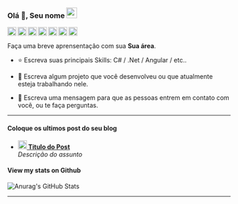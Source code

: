 <!-- ** https://github.com/pmarcelojr ** 

Aqui tem algumas ideias de como começar:
- 🔭 Atualmente estou trabalhando em ...
- 🌱 Atualmente estou estudando ...
- 👯 Estou procurando colaborar em ...
- 🤔 Estou procurando ajudar em ...
- 💬 Pergunte-me sobre ...
- 📫 Como me encontrar: ...
- 😄 Pronomes: ...
- ⚡ Fato engraçado: ...
-->

### Olá 👋, Seu nome <img src="https://github.com/TheDudeThatCode/TheDudeThatCode/blob/master/Assets/Earth.gif" width="24px">

<a target="_blank" href="#">
  <img align="left" alt="Gmail" width="20px" src="https://cdn.jsdelivr.net/npm/simple-icons@v3/icons/gmail.svg" />
</a>
<a target="_blank" href="#">
  <img align="left" alt="LinkdeIN" width="20px" src="https://cdn.jsdelivr.net/npm/simple-icons@v3/icons/linkedin.svg" />
</a>
<a target="_blank" href="#">
  <img align="left" alt="Devto" width="20px" src="https://cdn.jsdelivr.net/npm/simple-icons@v3/icons/dev-dot-to.svg" />
</a>
<a target="_blank" href="#">
  <img align="left" alt="Medium" width="20px" src="https://cdn.jsdelivr.net/npm/simple-icons@3.0.1/icons/medium.svg"/>
</a>
<a target="_blank" href="#">
  <img align="left" alt="Meetup" width="20px" src="https://cdn.jsdelivr.net/npm/simple-icons@3.0.1/icons/meetup.svg"/>
</a>
<a target="_blank" href="#">
  <img align="left" alt="Whatsapp" width="20px" src="https://cdn.jsdelivr.net/npm/simple-icons@v3/icons/whatsapp.svg" />
</a>
<a target="_blank" href="#">
  <img align="left" alt="Telegram" width="20px" src="https://cdn.jsdelivr.net/npm/simple-icons@v3/icons/telegram.svg" />
</a>
</br></br>
Faça uma breve aprensentação com sua <strong>Sua área</strong>.

- :star: Escreva suas principais Skills: C# / .Net / Angular / etc..

- 🔭 Escreva algum projeto que você desenvolveu ou que atualmente esteja trabalhando nele.

- 💬 Escreva uma mensagem para que as pessoas entrem em contato com você, ou te faça perguntas.

----
#### Coloque os ultimos post do seu blog
<ul>
  <li><a href="https://www.google.com.br/"><b><img src="https://emojipedia-us.s3.dualstack.us-west-1.amazonaws.com/thumbs/240/apple/237/gear_2699.png" width="20" alt="new" /> Titulo do Post</b></a><br/><i>Descrição do assunto</i></li>
</ul>


#### View my stats on Github
![Anurag's GitHub Stats](https://github-readme-stats.vercel.app/api?username=pmarcelojr&show_icons=true)

----